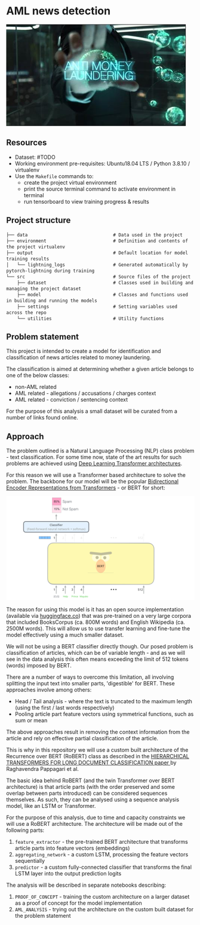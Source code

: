 # AML news detection

![cover](data/cover.JPG)


## Resources

* Dataset: #TODO
* Working environment pre-requisites: Ubuntu18.04 LTS / Python 3.8.10 / virtualenv
* Use the `Makefile` commands to:
  * create the project virtual environment
  * print the source terminal command to activate environment in terminal
  * run tensorboard to view training progress & results

## Project structure

```
├── data                                # Data used in the project
├── environment                         # Definition and contents of the project virtualenv
├── output                              # Default location for model training results
│   └── lightning_logs                  # Generated automatically by pytorch-lightning during training
└── src                                 # Source files of the project
    ├── dataset                         # Classes used in building and managing the project dataset
    ├── model                           # Classes and functions used in building and running the models
    ├── settings                        # Setting variables used across the repo 
    └── utilities                       # Utility functions

```

## Problem statement

This project is intended to create a model for identification and classification of news articles related to money laundering.

The classification is aimed at determining whether a given article belongs to one of the below classes:
* non-AML related
* AML related - allegations / accusations / charges context
* AML related - conviction / sentencing context

For the purpose of this analysis a small dataset will be curated from a number of links found online.

## Approach

The problem outlined is a Natural Language Processing (NLP) class problem - text classification. For some time now, state of the art results for such problems are achieved using [Deep Learning Transformer architectures](https://en.wikipedia.org/wiki/Transformer_(machine_learning_model)).

For this reason we will use a Transformer based architecture to solve the problem. The backbone for our model will be the popular [Bidirectional Encoder Representations from Transformers](https://en.wikipedia.org/wiki/BERT_(language_model)) - or BERT for short:

<img src="data/using-bert.png" alt="drawing" width="750"/>

The reason for using this model is it has an open source implementation (available via [huggingface.co](https://huggingface.co/)) that was pre-trained on a very large corpora that included BooksCorpus (ca. 800M words) and English Wikipedia (ca. 2500M words). This will allow us to use transfer learning and fine-tune the model effectively using a much smaller dataset.

We will not be using a BERT classifier directly though. Our posed problem is classification of articles, which can be of variable length - and as we will see in the data analysis this often means exceeding the limit of 512 tokens (words) imposed by BERT.

There are a number of ways to overcome this limitation, all involving splitting the input text into smaller parts, 'digestible' for BERT. These approaches involve among others:
* Head / Tail analysis - where the text is truncated to the maximum length (using the first / last words respectively)
* Pooling article part feature vectors using symmetrical functions, such as sum or mean

The above approaches result in removing the context information from the article and rely on effective partial classification of the article.

This is why in this repository we will use a custom built architecture of the Recurrence over BERT (RoBERT) class as described in the [HIERARCHICAL TRANSFORMERS FOR LONG DOCUMENT CLASSIFICATION paper ](https://arxiv.org/pdf/1910.10781.pdf) by Raghavendra Pappagari et al.

The basic idea behind RoBERT (and the twin Transformer over BERT architecture) is that article parts (with the order preserved and some overlap between parts introduced) can be considered sequences themselves. As such, they can be analysed using a sequence analysis model, like an LSTM or Transformer.

For the purpose of this analysis, due to time and capacity constraints we will use a RoBERT architecture. The architecture will be made out of the following parts:
1. `feature_extractor` - the pre-trained BERT architecture that transforms article parts into feature vectors (embeddings)
1. `aggregating_network` - a custom LSTM, processing the feature vectors sequentially
1. `predictor` - a custom fully-connected classifier that transforms the final LSTM layer into the output prediction logits

The analysis will be described in separate notebooks describing:
1. `PROOF_OF_CONCEPT` - training the custom architecture on a larger dataset as a proof of concept for the model implementation
1. `AML_ANALYSIS` - trying out the architecture on the custom built dataset for the problem statement